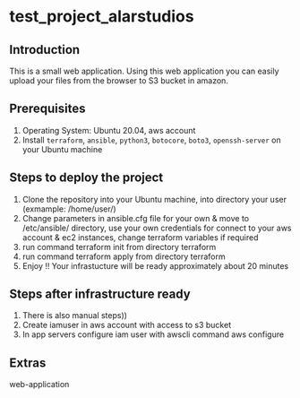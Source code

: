 # test_project_alarstudios

## Introduction
This is a small web application. Using this web application you can easily upload your files from the browser to S3 bucket in amazon. 
## Prerequisites 
1. Operating System: Ubuntu 20.04, aws account
2. Install `terraform`, `ansible`, `python3`, `botocore`, `boto3`, `openssh-server` on your Ubuntu machine

## Steps to deploy the project
1. Clone the repository into your Ubuntu machine, into directory your user (exmample: /home/user/)
2. Change parameters in ansible.cfg file for your own & move to /etc/ansible/ directory, use your own credentials for connect to your aws account & ec2 instances, change terraform variables if required
3. run command terraform init from directory terraform
4. run command terraform apply from directory terraform
5. Enjoy !! Your infrastucture will be ready approximately about 20 minutes

## Steps after infrastructure ready
1. There is also manual steps))
2. Create iamuser in aws account with access to s3 bucket
3. In app servers configure iam user with awscli command aws configure

## Extras

web-application
